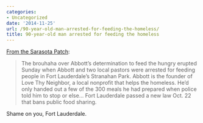```yaml
---
categories:
- Uncategorized
date: '2014-11-25'
url: /90-year-old-man-arrested-for-feeding-the-homeless/
title: 90-year-old man arrested for feeding the homeless
---
```


[From the Sarasota Patch](http://patch.com/florida/sarasota/90-year-old-man-arrested-again-feeding-homeless-0):

> The brouhaha over Abbott’s determination to feed the hungry erupted Sunday when Abbott and two local pastors were arrested for feeding people in Fort Lauderdale’s Stranahan Park. Abbott is the founder of Love Thy Neighbor, a local nonprofit that helps the homeless. He’d only handed out a few of the 300 meals he had prepared when police told him to stop or else... Fort Lauderdale passed a new law Oct. 22 that bans public food sharing.

Shame on you, Fort Lauderdale.
